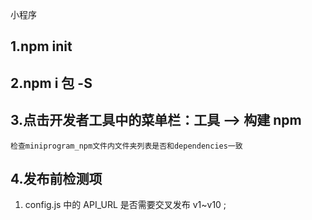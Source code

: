 <!--
 * @Date: 2019-05-28 09:50:08
 * @LastEditors: hxz
 * @LastEditTime: 2019-08-13 11:44:17
 -->

小程序

## 1.npm init

## 2.npm i 包 -S

## 3.点击开发者工具中的菜单栏：工具 --> 构建 npm

    检查miniprogram_npm文件内文件夹列表是否和dependencies一致

## 4.发布前检测项

1. config.js 中的 API_URL 是否需要交叉发布 v1~v10 ;

<!--
todo:
1.  备忘录  发布时 删除数据库address值
2. 每次修改iconfont.wxss   手动保存一下app.scss , 触发编译
 -->
